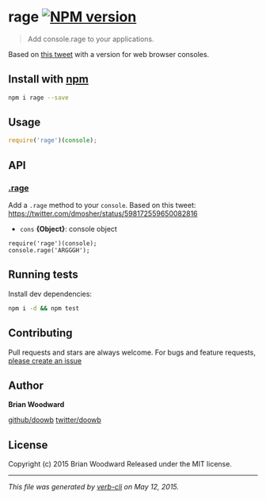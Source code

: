 # rage [![NPM version](https://badge.fury.io/js/rage.svg)](http://badge.fury.io/js/rage)

> Add console.rage to your applications.

Based on [this tweet](https://twitter.com/dmosher/status/598172559650082816) with a version for web browser consoles.

## Install with [npm](npmjs.org)

```bash
npm i rage --save
```

## Usage

```js
require('rage')(console);
```

## API
<!-- add a path or glob pattern for files with code comments to use for docs  -->
### [.rage](index.js#L23)

Add a `.rage` method to your `console`. Based on this tweet: https://twitter.com/dmosher/status/598172559650082816

* `cons` **{Object}**: console object    

```
require('rage')(console);
console.rage('ARGGGH');
```

## Running tests
Install dev dependencies:

```bash
npm i -d && npm test
```

## Contributing
Pull requests and stars are always welcome. For bugs and feature requests, [please create an issue](https://github.com/doowb/rage/issues)

## Author
**Brian Woodward**

[github/doowb](https://github.com/doowb)
[twitter/doowb](http://twitter.com/doowb)

## License
Copyright (c) 2015 Brian Woodward
Released under the MIT license.

***

_This file was generated by [verb-cli](https://github.com/assemble/verb-cli) on May 12, 2015._


<!-- reflinks generated by verb-reflinks plugin -->

[verb]: https://github.com/assemble/verb
[template]: https://github.com/jonschlinkert/template
[assemble]: http://assemble.io